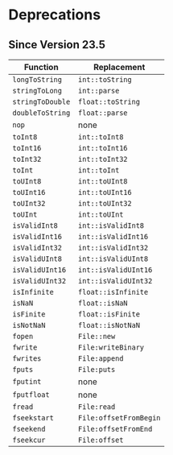 # Deprecations
## Since Version 23.5
|Function|Replacement|
|-|-|
|`longToString`|`int::toString`|
|`stringToLong`|`int::parse`|
|`stringToDouble`|`float::toString`|
|`doubleToString`|`float::parse`|
|`nop`|none|
|`toInt8`|`int::toInt8`|
|`toInt16`|`int::toInt16`|
|`toInt32`|`int::toInt32`|
|`toInt`|`int::toInt`|
|`toUInt8`|`int::toUInt8`|
|`toUInt16`|`int::toUInt16`|
|`toUInt32`|`int::toUInt32`|
|`toUInt`|`int::toUInt`|
|`isValidInt8`|`int::isValidInt8`|
|`isValidInt16`|`int::isValidInt16`|
|`isValidInt32`|`int::isValidInt32`|
|`isValidUInt8`|`int::isValidUInt8`|
|`isValidUInt16`|`int::isValidUInt16`|
|`isValidUInt32`|`int::isValidUInt32`|
|`isInfinite`|`float::isInfinite`|
|`isNaN`|`float::isNaN`|
|`isFinite`|`float::isFinite`|
|`isNotNaN`|`float::isNotNaN`|
|`fopen`|`File::new`|
|`fwrite`|`File:writeBinary`|
|`fwrites`|`File:append`|
|`fputs`|`File:puts`|
|`fputint`|none|
|`fputfloat`|none|
|`fread`|`File:read`|
|`fseekstart`|`File:offsetFromBegin`|
|`fseekend`|`File:offsetFromEnd`|
|`fseekcur`|`File:offset`|
